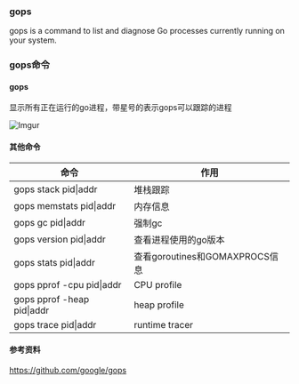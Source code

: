 ### gops
gops is a command to list and diagnose Go processes currently running on your system.

### gops命令
#### gops
显示所有正在运行的go进程，带星号的表示gops可以跟踪的进程

![Imgur](http://i.imgur.com/c2hkc9u.png)

#### 其他命令
|命令|作用|
|---|---|
|gops stack pid\|addr|堆栈跟踪|
|gops memstats pid\|addr|内存信息|
|gops gc pid\|addr|强制gc|
|gops version pid\|addr|查看进程使用的go版本|
|gops stats pid\|addr|查看goroutines和GOMAXPROCS信息|
|gops pprof -cpu pid\|addr|CPU profile|
|gops pprof -heap pid\|addr|heap profile|
|gops trace pid\|addr|runtime tracer|

#### 参考资料
https://github.com/google/gops


